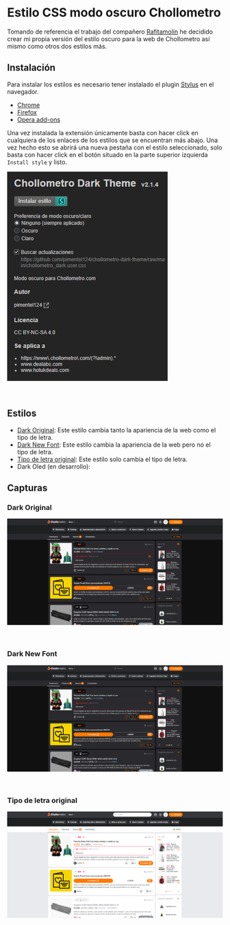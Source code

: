 # Estilo CSS modo oscuro Chollometro

Tomando de referencia el trabajo del compañero [Rafitamolin](https://github.com/rafitamolin/chollometro-dark-theme) he decidido crear mi propia versión del estilo oscuro para la web de Chollometro así mismo como otros dos estilos más.

## Instalación

Para instalar los estilos es necesario tener instalado el plugin [Stylus](https://add0n.com/stylus.html) en el navegador.

* [Chrome](https://chrome.google.com/webstore/detail/stylus/clngdbkpkpeebahjckkjfobafhncgmne)
* [Firefox](https://addons.mozilla.org/es/firefox/addon/styl-us/)
* [Opera add-ons](https://addons.opera.com/extensions/details/stylus/)

Una vez instalada la extensión únicamente basta con hacer click en cualquiera de los enlaces de los estilos que se encuentran más abajo. Una vez hecho esto se abrirá una nueva pestaña con el estilo seleccionado, solo basta con hacer click en el botón situado en la parte superior izquierda `Install style` y listo.  

![Alt text](Preview/Instalacion.png)

<br>

## Estilos

* [Dark Original](https://github.com/pimentel124/chollometro-dark-theme/raw/main/chollometro_dark.user.css): Este estilo cambia tanto la apariencia de la web como el tipo de letra.
* [Dark New Font](https://github.com/pimentel124/chollometro-dark-theme/raw/main/chollometro_dark_newFont.user.css): Este estilo cambia la apariencia de la web pero no el tipo de letra.
* [Tipo de letra original](https://github.com/pimentel124/chollometro-dark-theme/raw/main/chollometro_onlyfont.user.css): Este estilo solo cambia el tipo de letra.
* Dark Oled (en desarrollo):

## Capturas

### Dark Original

![Chollometro Dark](Preview/Normal-Dark-Theme.png)

<br>

### Dark New Font

![Chollometro Dark New Font](Preview/New-Font-Dark-Theme.png)

<br>

### Tipo de letra original

![Tipo de letra original](Preview/Only-Font.png)

